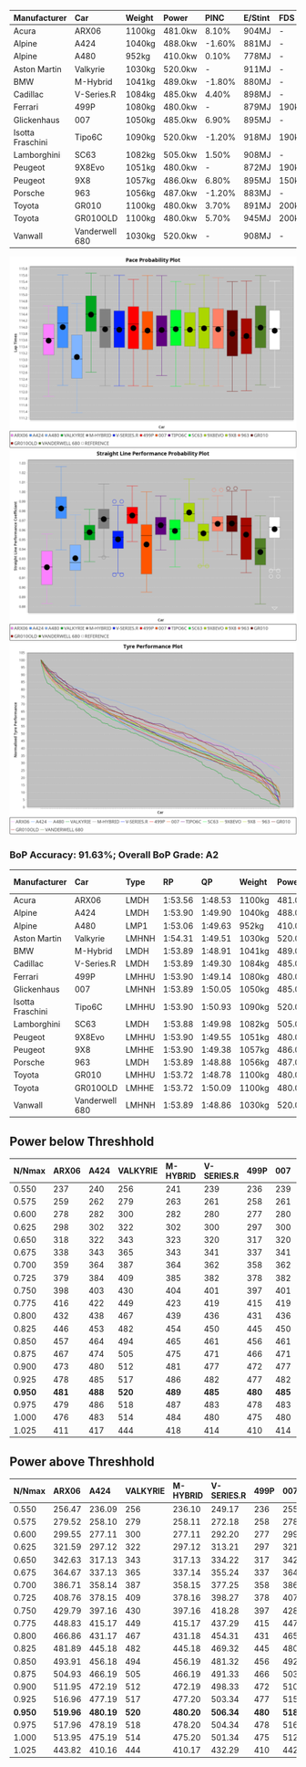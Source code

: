 | Manufacturer     | Car            | Weight | Power   | PINC    | E/Stint | FDS     |
|:-|:-|:-|:-|:-|:-|:-|
| Acura            | ARX06          | 1100kg | 481.0kw | 8.10%   | 904MJ   |    -    |
| Alpine           | A424           | 1040kg | 488.0kw | -1.60%  | 881MJ   |    -    |
| Alpine           | A480           | 952kg  | 410.0kw | 0.10%   | 778MJ   |    -    |
| Aston Martin     | Valkyrie       | 1030kg | 520.0kw |    -    | 911MJ   |    -    |
| BMW              | M-Hybrid       | 1041kg | 489.0kw | -1.80%  | 880MJ   |    -    |
| Cadillac         | V-Series.R     | 1084kg | 485.0kw | 4.40%   | 898MJ   |    -    |
| Ferrari          | 499P           | 1080kg | 480.0kw |    -    | 879MJ   | 190kph  |
| Glickenhaus      | 007            | 1050kg | 485.0kw | 6.90%   | 895MJ   |    -    |
| Isotta Fraschini | Tipo6C         | 1090kg | 520.0kw | -1.20%  | 918MJ   | 190kph  |
| Lamborghini      | SC63           | 1082kg | 505.0kw | 1.50%   | 908MJ   |    -    |
| Peugeot          | 9X8Evo         | 1051kg | 480.0kw |    -    | 872MJ   | 190kph  |
| Peugeot          | 9X8            | 1057kg | 486.0kw | 6.80%   | 895MJ   | 150kph  |
| Porsche          | 963            | 1056kg | 487.0kw | -1.20%  | 883MJ   |    -    |
| Toyota           | GR010          | 1100kg | 480.0kw | 3.70%   | 891MJ   | 200kph  |
| Toyota           | GR010OLD       | 1100kg | 480.0kw | 5.70%   | 945MJ   | 200kph  |
| Vanwall          | Vanderwell 680 | 1030kg | 520.0kw |    -    | 908MJ   |    -    |

![PACECHART](./IMG/AUTO.png)
![STRAIGHTLINEPERFORMANCECHART](./IMG/AUTO_sp.png)
![TYREPERFORMANCECHART](./IMG/AUTO_tw.png)

### BoP Accuracy: 91.63%; Overall BoP Grade: A2
| Manufacturer     | Car            | Type  | RP      | QP      | Weight | Power¹  | Threshhold | PINC    | Power²   | E/Stint | AVG Vmax  | FDS     | RDLC | L/Stint | BOP-Grade | Model Accuracy | Model Points | Match%  | SimDiff |
|:-|:-|:-|:-|:-|:-|:-|:-|:-|:-|:-|:-|:-|:-|:-|:-|:-|:-|:-|:-|
| Acura            | ARX06          | LMDH  | 1:53.56 | 1:48.53 | 1100kg | 481.0kw | 250.0kph   | 8.10%   | 520.00kw |  904MJ  | 276.18kph |    -    | 0.97 | 29      | -C1       | 100.00%        | 996          | 76.09%  | -0.68   |
| Alpine           | A424           | LMDH  | 1:53.90 | 1:49.90 | 1040kg | 488.0kw | 250.0kph   | -1.60%  | 480.20kw |  881MJ  | 286.48kph |    -    | 1.01 | 29      | ~A1       | 99.49%         | 1360         | 99.24%  | #       |
| Alpine           | A480           | LMP1  | 1:53.06 | 1:49.63 |  952kg | 410.0kw | 250.0kph   | 0.10%   | 410.40kw |  778MJ  | 275.28kph |    -    | 0.98 | 27      | -D1       | 97.75%         | 1567         | 66.47%  | +0.18   |
| Aston Martin     | Valkyrie       | LMHNH | 1:54.31 | 1:49.51 | 1030kg | 520.0kw | 0.0kph     |    -    | 520.00kw |  911MJ  | 285.98kph |    -    | 1.04 | 29      | +A2       | 100.00%        | 312          | 93.77%  | #       |
| BMW              | M-Hybrid       | LMDH  | 1:53.89 | 1:48.91 | 1041kg | 489.0kw | 250.0kph   | -1.80%  | 480.20kw |  880MJ  | 285.24kph |    -    | 1.01 | 29      | ~A1       | 98.62%         | 2363         | 100.00% | #       |
| Cadillac         | V-Series.R     | LMDH  | 1:53.89 | 1:49.30 | 1084kg | 485.0kw | 250.0kph   | 4.40%   | 506.30kw |  898MJ  | 280.61kph |    -    | 0.98 | 29      | +A2       | 98.50%         | 4201         | 91.37%  | +1.40   |
| Ferrari          | 499P           | LMHHU | 1:53.90 | 1:49.14 | 1080kg | 480.0kw | 250.0kph   |    -    | 480.00kw |  879MJ  | 282.81kph | 190kph  | 1.01 | 29      | ~A1       | 100.00%        | 4441         | 100.00% | +1.53   |
| Glickenhaus      | 007            | LMHNH | 1:53.89 | 1:50.05 | 1050kg | 485.0kw | 250.0kph   | 6.90%   | 518.50kw |  895MJ  | 282.09kph |    -    | 0.95 | 29      | +A2       | 94.07%         | 2174         | 92.90%  | +0.03   |
| Isotta Fraschini | Tipo6C         | LMHHU | 1:53.90 | 1:50.93 | 1090kg | 520.0kw | 250.0kph   | -1.20%  | 513.80kw |  918MJ  | 283.77kph | 190kph  | 1.01 | 29      | +C1       | 98.48%         | 130          | 75.86%  | #       |
| Lamborghini      | SC63           | LMDH  | 1:53.88 | 1:49.98 | 1082kg | 505.0kw | 250.0kph   | 1.50%   | 512.60kw |  908MJ  | 282.72kph |    -    | 1.00 | 29      | ~A1       | 100.00%        | 784          | 100.00% | -0.43   |
| Peugeot          | 9X8Evo         | LMHHU | 1:53.90 | 1:49.55 | 1051kg | 480.0kw | 250.0kph   |    -    | 480.00kw |  872MJ  | 285.28kph | 190kph  | 1.00 | 29      | +B1       | 100.00%        | 808          | 85.02%  | #       |
| Peugeot          | 9X8            | LMHHE | 1:53.90 | 1:49.38 | 1057kg | 486.0kw | 250.0kph   | 6.80%   | 519.00kw |  895MJ  | 282.69kph | 150kph  | 1.01 | 29      | ~A1       | 98.79%         | 5064         | 97.80%  | +0.24   |
| Porsche          | 963            | LMDH  | 1:53.89 | 1:48.88 | 1056kg | 487.0kw | 250.0kph   | -1.20%  | 481.20kw |  883MJ  | 282.78kph |    -    | 1.00 | 29      | ~A1       | 99.87%         | 12613        | 100.00% | +0.86   |
| Toyota           | GR010          | LMHHU | 1:53.72 | 1:48.78 | 1100kg | 480.0kw | 250.0kph   | 3.70%   | 497.80kw |  891MJ  | 281.35kph | 200kph  | 0.99 | 29      | ~A1       | 99.73%         | 2956         | 97.24%  | +1.14   |
| Toyota           | GR010OLD       | LMHHE | 1:53.72 | 1:50.09 | 1100kg | 480.0kw | 250.0kph   | 5.70%   | 507.40kw |  945MJ  | 280.29kph | 200kph  | 0.99 | 29      | +A2       | 94.62%         | 880          | 90.28%  | #       |
| Vanwall          | Vanderwell 680 | LMHNH | 1:53.89 | 1:48.86 | 1030kg | 520.0kw | 0.0kph     |    -    | 520.00kw |  908MJ  | 282.86kph |    -    | 1.02 | 29      | ~A1       | 99.09%         | 544          | 100.00% | +0.83   |

## Power below Threshhold
| N/Nmax    | ARX06   | A424    | VALKYRIE | M-HYBRID | V-SERIES.R | 499P    | 007     | TIPO6C  | SC63    | 9X8EVO  | 9X8     | 963     | GR010   | GR010OLD | VANDERWELL 680 | ​     | RPM      | A480       |
|:-|:-|:-|:-|:-|:-|:-|:-|:-|:-|:-|:-|:-|:-|:-|:-|:-|:-|:-|
|  0.550    |  237    |  240    |  256     |  241     |  239       |  236    |  239    |  256    |  249    |  236    |  239    |  240    |  236    |  236     |  256           |  ​    |   --     |  0.00      |
|  0.575    |  259    |  262    |  279     |  263     |  261       |  258    |  261    |  279    |  272    |  258    |  261    |  262    |  258    |  258     |  279           |  ​    |   --     |  0.00      |
|  0.600    |  278    |  282    |  300     |  282     |  280       |  277    |  280    |  300    |  292    |  277    |  281    |  281    |  277    |  277     |  300           |  ​    |   --     |  0.00      |
|  0.625    |  298    |  302    |  322     |  302     |  300       |  297    |  300    |  322    |  312    |  297    |  301    |  301    |  297    |  297     |  322           |  ​    |   --     |  0.00      |
|  0.650    |  318    |  322    |  343     |  323     |  320       |  317    |  320    |  343    |  333    |  317    |  321    |  322    |  317    |  317     |  343           |  ​    |   --     |  0.00      |
|  0.675    |  338    |  343    |  365     |  343     |  341       |  337    |  341    |  365    |  355    |  337    |  341    |  342    |  337    |  337     |  365           |  ​    |   --     |  0.00      |
|  0.700    |  359    |  364    |  387     |  364     |  362       |  358    |  362    |  387    |  376    |  358    |  362    |  363    |  358    |  358     |  387           |  ​    |   --     |  0.00      |
|  0.725    |  379    |  384    |  409     |  385     |  382       |  378    |  382    |  409    |  397    |  378    |  383    |  383    |  378    |  378     |  409           |  ​    |   --     |  0.00      |
|  0.750    |  398    |  403    |  430     |  404     |  401       |  397    |  401    |  430    |  417    |  397    |  402    |  403    |  397    |  397     |  430           |  ​    |   --     |  0.00      |
|  0.775    |  416    |  422    |  449     |  423     |  419       |  415    |  419    |  449    |  436    |  415    |  420    |  421    |  415    |  415     |  449           |  ​    |  5000    |  241.11    |
|  0.800    |  432    |  438    |  467     |  439     |  436       |  431    |  436    |  467    |  454    |  431    |  436    |  437    |  431    |  431     |  467           |  ​    |  5500    |  284.14    |
|  0.825    |  446    |  453    |  482     |  454     |  450       |  445    |  450    |  482    |  469    |  445    |  451    |  452    |  445    |  445     |  482           |  ​    |  6000    |  318.15    |
|  0.850    |  457    |  464    |  494     |  465     |  461       |  456    |  461    |  494    |  480    |  456    |  462    |  463    |  456    |  456     |  494           |  ​    |  6500    |  359.17    |
|  0.875    |  467    |  474    |  505     |  475     |  471       |  466    |  471    |  505    |  490    |  466    |  472    |  473    |  466    |  466     |  505           |  ​    |  7000    |  401.19    |
|  0.900    |  473    |  480    |  512     |  481     |  477       |  472    |  477    |  512    |  497    |  472    |  478    |  479    |  472    |  472     |  512           |  ​    |  7500    |  411.20    |
|  0.925    |  478    |  485    |  517     |  486     |  482       |  477    |  482    |  517    |  502    |  477    |  483    |  484    |  477    |  477     |  517           |  ​    |  8000    |  407.19    |
| **0.950** | **481** | **488** | **520**  | **489**  | **485**    | **480** | **485** | **520** | **505** | **480** | **486** | **487** | **480** | **480**  | **520**        | **​** | **8500** | **410.20** |
|  0.975    |  479    |  486    |  518     |  487     |  483       |  478    |  483    |  518    |  503    |  478    |  484    |  485    |  478    |  478     |  518           |  ​    |  9000    |  205.10    |
|  1.000    |  476    |  483    |  514     |  484     |  480       |  475    |  480    |  514    |  500    |  475    |  481    |  482    |  475    |  475     |  514           |  ​    |   --     |  0.00      |
|  1.025    |  411    |  417    |  444     |  418     |  414       |  410    |  414    |  444    |  431    |  410    |  415    |  416    |  410    |  410     |  444           |  ​    |   --     |  0.00      |

## Power above Threshhold
| N/Nmax    | ARX06      | A424       | VALKYRIE | M-HYBRID   | V-SERIES.R | 499P    | 007        | TIPO6C     | SC63       | 9X8EVO  | 9X8        | 963        | GR010      | GR010OLD   | VANDERWELL 680 | ​     | RPM      | A480       |
|:-|:-|:-|:-|:-|:-|:-|:-|:-|:-|:-|:-|:-|:-|:-|:-|:-|:-|:-|
|  0.550    |  256.47    |  236.09    |  256     |  236.10    |  249.17    |  236    |  255.23    |  253.37    |  252.28    |  236    |  256.02    |  237.08    |  245.37    |  250.18    |  256           |  ​    |   --     |  0.00      |
|  0.575    |  279.52    |  258.10    |  279     |  258.11    |  272.18    |  258    |  278.25    |  276.41    |  275.31    |  258    |  279.03    |  259.08    |  267.41    |  273.19    |  279           |  ​    |   --     |  0.00      |
|  0.600    |  299.55    |  277.11    |  300     |  277.11    |  292.20    |  277    |  299.27    |  296.44    |  296.33    |  277    |  299.03    |  278.09    |  287.44    |  293.21    |  300           |  ​    |   --     |  0.00      |
|  0.625    |  321.59    |  297.12    |  322     |  297.12    |  313.21    |  297    |  321.29    |  317.47    |  317.36    |  297    |  321.03    |  298.10    |  307.47    |  314.22    |  322           |  ​    |   --     |  0.00      |
|  0.650    |  342.63    |  317.13    |  343     |  317.13    |  334.22    |  317    |  342.31    |  338.50    |  338.38    |  317    |  342.03    |  318.10    |  328.50    |  335.24    |  343           |  ​    |   --     |  0.00      |
|  0.675    |  364.67    |  337.13    |  365     |  337.14    |  355.24    |  337    |  364.33    |  360.53    |  359.40    |  337    |  364.03    |  338.11    |  349.53    |  356.25    |  365           |  ​    |   --     |  0.00      |
|  0.700    |  386.71    |  358.14    |  387     |  358.15    |  377.25    |  358    |  386.35    |  382.57    |  381.43    |  358    |  386.04    |  359.12    |  370.57    |  377.27    |  387           |  ​    |   --     |  0.00      |
|  0.725    |  408.76    |  378.15    |  409     |  378.16    |  398.27    |  378    |  407.37    |  403.60    |  403.45    |  378    |  408.04    |  379.12    |  391.60    |  399.28    |  409           |  ​    |   --     |  0.00      |
|  0.750    |  429.79    |  397.16    |  430     |  397.16    |  418.28    |  397    |  428.38    |  424.63    |  423.48    |  397    |  429.04    |  398.13    |  411.63    |  419.30    |  430           |  ​    |   --     |  0.00      |
|  0.775    |  448.83    |  415.17    |  449     |  415.17    |  437.29    |  415    |  447.40    |  443.66    |  442.50    |  415    |  448.04    |  416.13    |  429.66    |  438.31    |  449           |  ​    |  5000    |  241.11    |
|  0.800    |  466.86    |  431.17    |  467     |  431.18    |  454.31    |  431    |  465.42    |  461.68    |  460.52    |  431    |  466.04    |  432.14    |  446.68    |  455.32    |  467           |  ​    |  5500    |  284.14    |
|  0.825    |  481.89    |  445.18    |  482     |  445.18    |  469.32    |  445    |  480.43    |  476.71    |  475.53    |  445    |  481.04    |  446.14    |  461.70    |  470.33    |  482           |  ​    |  6000    |  318.15    |
|  0.850    |  493.91    |  456.18    |  494     |  456.19    |  481.32    |  456    |  492.44    |  487.72    |  486.55    |  456    |  493.05    |  457.15    |  472.72    |  482.34    |  494           |  ​    |  6500    |  359.17    |
|  0.875    |  504.93    |  466.19    |  505     |  466.19    |  491.33    |  466    |  503.45    |  498.74    |  497.56    |  466    |  504.05    |  467.15    |  482.74    |  492.35    |  505           |  ​    |  7000    |  401.19    |
|  0.900    |  511.95    |  472.19    |  512     |  472.19    |  498.33    |  472    |  510.46    |  505.75    |  504.57    |  472    |  511.05    |  473.15    |  489.75    |  499.35    |  512           |  ​    |  7500    |  411.20    |
|  0.925    |  516.96    |  477.19    |  517     |  477.20    |  503.34    |  477    |  515.46    |  510.76    |  509.57    |  477    |  516.05    |  478.16    |  494.76    |  504.36    |  517           |  ​    |  8000    |  407.19    |
| **0.950** | **519.96** | **480.19** | **520**  | **480.20** | **506.34** | **480** | **518.47** | **513.76** | **512.57** | **480** | **519.05** | **481.16** | **497.76** | **507.36** | **520**        | **​** | **8500** | **410.20** |
|  0.975    |  517.96    |  478.19    |  518     |  478.20    |  504.34    |  478    |  516.46    |  511.76    |  510.57    |  478    |  517.05    |  479.16    |  495.76    |  505.36    |  518           |  ​    |  9000    |  205.10    |
|  1.000    |  513.95    |  475.19    |  514     |  475.20    |  501.34    |  475    |  512.46    |  507.75    |  506.57    |  475    |  513.05    |  476.15    |  492.75    |  502.36    |  514           |  ​    |   --     |  0.00      |
|  1.025    |  443.82    |  410.16    |  444     |  410.17    |  432.29    |  410    |  442.40    |  438.65    |  437.49    |  410    |  443.04    |  411.13    |  424.65    |  433.31    |  444           |  ​    |   --     |  0.00      |
